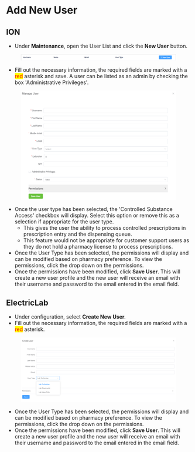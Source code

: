 # Add New User

## ION

* Under **Maintenance**, open the User List and click the **New User** button.

<figure><img src="../../.gitbook/assets/image (519).png" alt=""><figcaption></figcaption></figure>

* Fill out the necessary information, the required fields are marked with a <mark style="color:red;">red</mark> asterisk and save. A user can be listed as an admin by checking the box 'Administrative Privileges'.

<figure><img src="../../.gitbook/assets/image (520).png" alt=""><figcaption></figcaption></figure>

* Once the user type has been selected, the 'Controlled Substance Access' checkbox will display. Select this option or remove this as a selection if appropriate for the user type.
  * This gives the user the ability to process controlled prescriptions in prescription entry and the dispensing queue.
  * This feature would not be appropriate for customer support users as they do not hold a pharmacy license to process prescriptions.
* Once the User Type has been selected, the permissions will display and can be modified based on pharmacy preference. To view the permissions, click the drop down on the permissions.
* Once the permissions have been modified, click **Save User**. This will create a new user profile and the new user will receive an email with their username and password to the email entered in the email field.

## ElectricLab

* Under configuration, select **Create New User**_._
* Fill out the necessary information, the required fields are marked with a <mark style="color:red;">red</mark> asterisk.

<figure><img src="../../.gitbook/assets/image (521).png" alt=""><figcaption></figcaption></figure>

* Once the User Type has been selected, the permissions will display and can be modified based on pharmacy preference. To view the permissions, click the drop down on the permissions.
* Once the permissions have been modified, click **Save User**. This will create a new user profile and the new user will receive an email with their username and password to the email entered in the email field.
